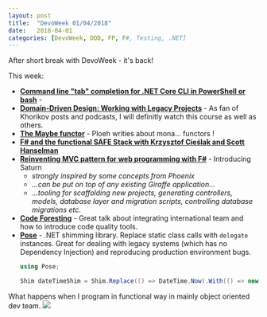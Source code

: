 ```yaml
---
layout: post
title:  "DevoWeek 01/04/2018"
date:   2018-04-01
categories: [DevoWeek, DDD, FP, F#, Testing, .NET]
---
```


After short break with DevoWeek - it's back!

This week:

* **[Command line "tab" completion for .NET Core CLI in PowerShell or bash](https://www.hanselman.com/blog/CommandLineTabCompletionForNETCoreCLIInPowerShellOrBash.aspx)** - 
* **[Domain-Driven Design: Working with Legacy Projects](http://enterprisecraftsmanship.com/2018/03/28/new-course-domain-driven-design-working-legacy-projects/)** - As fan of Khorikov posts and podcasts, I will definitly watch this course as well as others.
* **[The Maybe functor](http://blog.ploeh.dk/2018/03/26/the-maybe-functor/)** - Ploeh writies about mona... functors !
* **[F# and the functional SAFE Stack with Krzysztof Cieślak and Scott Hanselman](https://hanselminutes.com/624/f-and-the-functional-safe-stack-with-krzysztof-cielak)**
* **[Reinventing MVC pattern for web programming with F#](http://kcieslak.io/Reinventing-MVC-for-web-programming-with-F)** - Introducing Saturn
  * _strongly inspired by some concepts from Phoenix_ 
  * _...can be put on top of any existing Giraffe application..._
  * _...tooling for scaffolding new projects, generating controllers, models, database layer and migration scripts, controlling database migrations etc._
* **[Code Foresting](https://slides.com/sebastiangebski/code-foresting-in-action)** - Great talk about integrating international team and how to introduce code quality tools. 
* **[Pose](https://github.com/tonerdo/pose)** - .NET shimming library. Replace static class calls with `delegate` instances. Great for dealing with legacy systems (which has no Dependency Injection) and reproducing production environment bugs.
  ```csharp
  using Pose;

  Shim dateTimeShim = Shim.Replace(() => DateTime.Now).With(() => new DateTime(2004, 4, 4));
  ```
  
What happens when I program in functional way in mainly object oriented dev team.
![](https://i.imgur.com/tvC6Asb.png)
